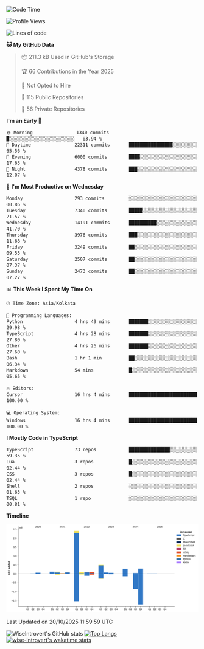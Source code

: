 <!--START_SECTION:waka-->
![Code Time](http://img.shields.io/badge/Code%20Time-4%2C399%20hrs%2013%20mins-blue)

![Profile Views](http://img.shields.io/badge/Profile%20Views-0-blue)

![Lines of code](https://img.shields.io/badge/From%20Hello%20World%20I%27ve%20Written-4.2%20million%20lines%20of%20code-blue)

**🐱 My GitHub Data** 

> 📦 211.3 kB Used in GitHub's Storage 
 > 
> 🏆 66 Contributions in the Year 2025
 > 
> 🚫 Not Opted to Hire
 > 
> 📜 115 Public Repositories 
 > 
> 🔑 56 Private Repositories 
 > 
**I'm an Early 🐤** 

```text
🌞 Morning                1340 commits        █░░░░░░░░░░░░░░░░░░░░░░░░   03.94 % 
🌆 Daytime                22311 commits       ████████████████░░░░░░░░░   65.56 % 
🌃 Evening                6000 commits        ████░░░░░░░░░░░░░░░░░░░░░   17.63 % 
🌙 Night                  4378 commits        ███░░░░░░░░░░░░░░░░░░░░░░   12.87 % 
```
📅 **I'm Most Productive on Wednesday** 

```text
Monday                   293 commits         ░░░░░░░░░░░░░░░░░░░░░░░░░   00.86 % 
Tuesday                  7340 commits        █████░░░░░░░░░░░░░░░░░░░░   21.57 % 
Wednesday                14191 commits       ██████████░░░░░░░░░░░░░░░   41.70 % 
Thursday                 3976 commits        ███░░░░░░░░░░░░░░░░░░░░░░   11.68 % 
Friday                   3249 commits        ██░░░░░░░░░░░░░░░░░░░░░░░   09.55 % 
Saturday                 2507 commits        ██░░░░░░░░░░░░░░░░░░░░░░░   07.37 % 
Sunday                   2473 commits        ██░░░░░░░░░░░░░░░░░░░░░░░   07.27 % 
```


📊 **This Week I Spent My Time On** 

```text
🕑︎ Time Zone: Asia/Kolkata

💬 Programming Languages: 
Python                   4 hrs 49 mins       ███████░░░░░░░░░░░░░░░░░░   29.98 % 
TypeScript               4 hrs 28 mins       ███████░░░░░░░░░░░░░░░░░░   27.80 % 
Other                    4 hrs 26 mins       ███████░░░░░░░░░░░░░░░░░░   27.60 % 
Bash                     1 hr 1 min          ██░░░░░░░░░░░░░░░░░░░░░░░   06.34 % 
Markdown                 54 mins             █░░░░░░░░░░░░░░░░░░░░░░░░   05.65 % 

🔥 Editors: 
Cursor                   16 hrs 4 mins       █████████████████████████   100.00 % 

💻 Operating System: 
Windows                  16 hrs 4 mins       █████████████████████████   100.00 % 
```

**I Mostly Code in TypeScript** 

```text
TypeScript               73 repos            ███████████████░░░░░░░░░░   59.35 % 
Lua                      3 repos             █░░░░░░░░░░░░░░░░░░░░░░░░   02.44 % 
CSS                      3 repos             █░░░░░░░░░░░░░░░░░░░░░░░░   02.44 % 
Shell                    2 repos             ░░░░░░░░░░░░░░░░░░░░░░░░░   01.63 % 
TSQL                     1 repo              ░░░░░░░░░░░░░░░░░░░░░░░░░   00.81 % 
```



**Timeline**

![Lines of Code chart](https://raw.githubusercontent.com/wise-introvert/wise-introvert/master/assets/bar_graph.png)


 Last Updated on 20/10/2025 11:59:59 UTC
<!--END_SECTION:waka-->

![WiseIntrovert's GitHub stats](https://github-readme-stats.vercel.app/api?username=wise-introvert&count_private=true&show_icons=true)
[![Top Langs](https://github-readme-stats.vercel.app/api/top-langs/?username=wise-introvert&langs_count=10)](https://github.com/anuraghazra/github-readme-stats)
[![wise-introvert's wakatime stats](https://github-readme-stats.vercel.app/api/wakatime?username=wiseintrovert)](https://github.com/anuraghazra/github-readme-stats)
